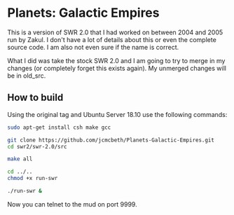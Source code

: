 # Planets: Galactic Empires
This is a version of SWR 2.0 that I had worked on between 2004 and 2005 run by Zakul. I don't have a lot of details about this or even the complete source code. I am also not even sure if the name is correct.

What I did was take the stock SWR 2.0 and I am going to try to merge in my changes (or completely forget this exists again). My unmerged changes will be in old_src.

## How to build
Using the original tag and Ubuntu Server 18.10 use the following commands:
```bash
sudo apt-get install csh make gcc

git clone https://github.com/jcmcbeth/Planets-Galactic-Empires.git
cd swr2/swr-2.0/src

make all

cd ../..
chmod +x run-swr

./run-swr &
```

Now you can telnet to the mud on port 9999.
